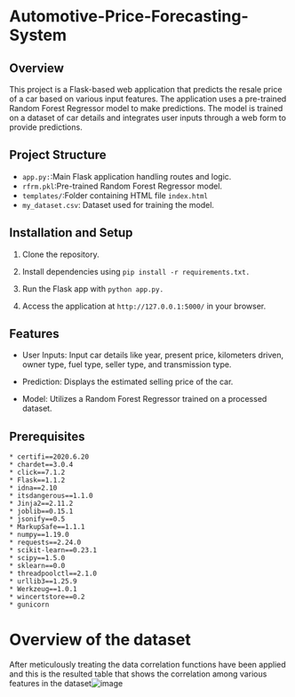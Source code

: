 # Automotive-Price-Forecasting-System
## Overview
This project is a Flask-based web application that predicts the resale price of a car based on various input features. The application uses a pre-trained Random Forest Regressor model to make predictions. The model is trained on a dataset of car details and integrates user inputs through a web form to provide predictions.
## Project Structure
* `app.py:`:Main Flask application handling routes and logic.
* `rfrm.pkl`:Pre-trained Random Forest Regressor model.
* `templates/`:Folder containing HTML file `index.html`
* `my_dataset.csv`: Dataset used for training the model.
## Installation and Setup
1. Clone the repository.

2. Install dependencies using `pip install -r requirements.txt.`

3. Run the Flask app with `python app.py.`

4. Access the application at `http://127.0.0.1:5000/` in your browser.

## Features
* User Inputs: Input car details like year, present price, kilometers driven, owner type, fuel type, seller type, and transmission type.

* Prediction: Displays the estimated selling price of the car.

* Model: Utilizes a Random Forest Regressor trained on a processed dataset.

## Prerequisites
```
* certifi==2020.6.20
* chardet==3.0.4
* click==7.1.2
* Flask==1.1.2
* idna==2.10
* itsdangerous==1.1.0
* Jinja2==2.11.2
* joblib==0.15.1
* jsonify==0.5
* MarkupSafe==1.1.1
* numpy==1.19.0
* requests==2.24.0
* scikit-learn==0.23.1
* scipy==1.5.0
* sklearn==0.0
* threadpoolctl==2.1.0
* urllib3==1.25.9
* Werkzeug==1.0.1
* wincertstore==0.2
* gunicorn
```

  # Overview of the dataset
  After meticulously treating the data correlation functions have been applied and this is the resulted table that shows the correlation among various features in the dataset![image](https://github.com/user-attachments/assets/8a3aba6b-89f0-4622-b55c-f0a252451cce)

# 
